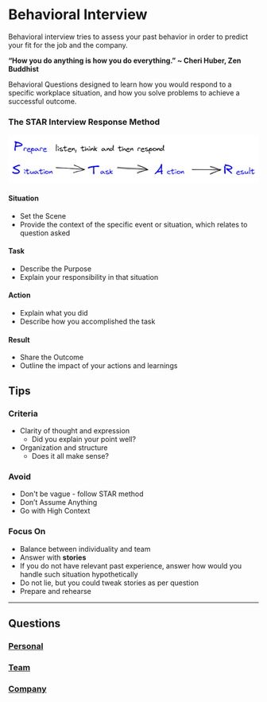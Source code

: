 # Behavioral Interview

Behavioral interview tries to assess your past behavior in order to predict your fit for the job and the company.

**“How you do anything is how you do everything.” ~ Cheri Huber, Zen Buddhist**

Behavioral Questions designed to learn how you would respond to a specific workplace situation, and how you solve problems to achieve a successful outcome.

### The STAR Interview Response Method

![star_method](img\star_method.png)

#### Situation

* Set the Scene
* Provide the context of the specific event or situation, which relates to question asked

#### Task

* Describe the Purpose
* Explain your responsibility in that situation

#### Action

* Explain what you did
* Describe how you accomplished the task

#### Result

* Share the Outcome
* Outline the impact of your actions and learnings



## Tips

### Criteria

* Clarity of thought and expression
  * Did you explain your point well?
* Organization and structure
  * Does it all make sense?

### Avoid

* Don't be vague - follow STAR method
* Don’t Assume Anything
* Go with High Context

### Focus On

* Balance between individuality and team
* Answer with **stories**
* If you do not have relevant past experience,
  answer how would you handle such situation hypothetically
* Do not lie, but you could tweak stories as per question
* Prepare and rehearse

----

## Questions

### [Personal](personal.md)

### [Team](team.md)

### [Company](company.md)
